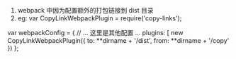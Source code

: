 1. webpack 中因为配置额外的打包链接到 dist 目录
2. eg:
   var CopyLinkWebpackPlugin = require('copy-links');

var webpackConfig = {
// ... 这里是其他配置 ...
plugins: [
new CopyLinkWebpackPlugin({
to: **dirname + '/dist',
from: **dirname + '/copy'
})
};
